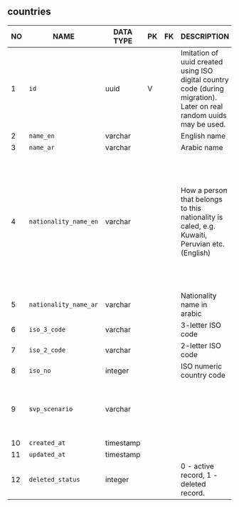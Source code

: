 
countries
----------------------------


NO | NAME | DATA TYPE | PK | FK | DESCRIPTION  | COMMENTS          
---|------|-----------|----|----|--------------|----------
1|`id` | uuid | V |  | Imitation of uuid created using ISO digital country code (during migration). Later on real random uuids may be used. | 
2|`name_en` | varchar |  |  | English name | 
3|`name_ar` | varchar |  |  | Arabic name | 
4|`nationality_name_en` | varchar |  |  | How a person that belongs to this nationality is caled, e.g. Kuwaiti, Peruvian etc. (English) | TODO: We are assuming that one country is linked to only one nationality. It has been designed like this in QVP and of course it is a generalization. If this generalization is enough for our purposes, we may leave it at that. Otherwise a separate table 'nationalities' is needed.
5|`nationality_name_ar` | varchar |  |  | Nationality name in arabic | 
6|`iso_3_code` | varchar |  |  | 3-letter ISO code | 
7|`iso_2_code` | varchar |  |  | 2-letter ISO code | 
8|`iso_no` | integer |  |  | ISO numeric country code | 
9|`svp_scenario` | varchar |  |  |  | a scenario used in svp flow for this country. One of: takamol_test_centers, prometric_test_centers, online verification.
10|`created_at` | timestamp |  |  |  | 
11|`updated_at` | timestamp |  |  |  | 
12|`deleted_status` | integer |  |  | 0 - active record, 1 - deleted record. | 
